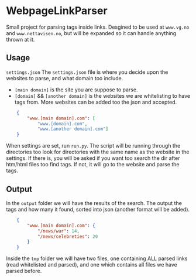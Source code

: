 WebpageLinkParser
=================

Small project for parsing tags inside links. Desgined to be used at ```www.vg.no``` and ```www.nettavisen.no```, but will be expanded so it can handle anything thrown at it.


## Usage

`settings.json`
The `settings.json` file is where you decide upon the websites to parse, and what domain too include. 
* `[main domain]` is the site you are suppose to parse. 
* `[domain]` && `[another domain]` is the websites we are whitelisting to have tags from.
More websites can be added too the json and accepted.

```json
	{
	    "www.[main domain].com": [
	        "www.[domain].com",
	        "www.[another domain].com"]
	}
```

When settings are set, run `run.py`. The script will be running through the directories too look for directories with the same name as the website in the settings. If there is, you will be asked if you want too search the dir after htm/html files too find tags. If not, it will go to the website and parse the tags.

## Output
In the `output` folder we will have the results of the search. The output the tags and how many it found, sorted into json (another format will be added).

```json
	{
	    "www.[main domain].com": {
	        "/news/war": 14,
	        "/news/celebreties": 20
	    }
	}
```

Inside the `tmp` folder we will have two files, one containing ALL parsed links (read whitelisted and parsed), and one which contains all files we have parsed before.